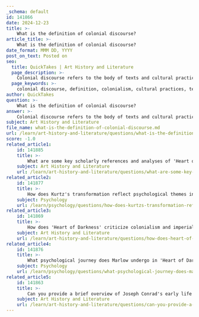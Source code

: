 ```yaml
---
_schema: default
id: 141866
date: 2024-12-23
title: >-
    What is the definition of colonial discourse?
article_title: >-
    What is the definition of colonial discourse?
date_format: MMM DD, YYYY
post_on_text: Posted on
seo:
  title: QuickTakes | Art History and Literature
  page_description: >-
    Colonial discourse refers to the body of texts and cultural practices during colonialism that justified and perpetuated the power dynamics between colonizers and the colonized, shaping perceptions and representations of colonized cultures.
  page_keywords: >-
    colonial discourse, definition, colonialism, cultural practices, texts, power dynamics, colonizers, colonized, ideologies, imperialism, narratives, cultural representation, literary criticism, postcolonial studies
author: QuickTakes
question: >-
    What is the definition of colonial discourse?
answer: >-
    Colonial discourse refers to the body of texts and cultural practices that emerged during the period of colonialism, which often served to justify, represent, and perpetuate the power dynamics between colonizers and the colonized. This discourse encompasses narratives that frame colonized cultures as 'other' or inferior, reflecting the ideologies of imperialism. It reveals the ways in which colonial powers and their subjects communicate about and represent colonization, highlighting the ideologies, power dynamics, and cultural exchanges involved.\n\nColonial discourse is crucial for understanding how colonizers constructed images of the 'Other' to justify their imperialist actions. It includes literature, language, and cultural representations that portray and rationalize colonial practices and ideologies, shaping perceptions of colonized peoples in relation to Western civilization. This discourse is not limited to a specific time period but continues to influence literary criticism and postcolonial studies, as it raises questions about representation and the historical narratives surrounding colonial relationships.
subject: Art History and Literature
file_name: what-is-the-definition-of-colonial-discourse.md
url: /learn/art-history-and-literature/questions/what-is-the-definition-of-colonial-discourse
score: -1.0
related_article1:
    id: 141885
    title: >-
        What are some key scholarly references and analyses of 'Heart of Darkness'?
    subject: Art History and Literature
    url: /learn/art-history-and-literature/questions/what-are-some-key-scholarly-references-and-analyses-of-heart-of-darkness
related_article2:
    id: 141877
    title: >-
        How does Kurtz's transformation reflect psychological themes in the novel?
    subject: Psychology
    url: /learn/psychology/questions/how-does-kurtzs-transformation-reflect-psychological-themes-in-the-novel
related_article3:
    id: 141869
    title: >-
        How does 'Heart of Darkness' criticize colonialism and imperialism?
    subject: Art History and Literature
    url: /learn/art-history-and-literature/questions/how-does-heart-of-darkness-criticize-colonialism-and-imperialism
related_article4:
    id: 141876
    title: >-
        What psychological journey does Marlow undergo in 'Heart of Darkness'?
    subject: Psychology
    url: /learn/psychology/questions/what-psychological-journey-does-marlow-undergo-in-heart-of-darkness
related_article5:
    id: 141863
    title: >-
        Can you provide a brief overview of Joseph Conrad's early life and background?
    subject: Art History and Literature
    url: /learn/art-history-and-literature/questions/can-you-provide-a-brief-overview-of-joseph-conrads-early-life-and-background
---
```


&nbsp;